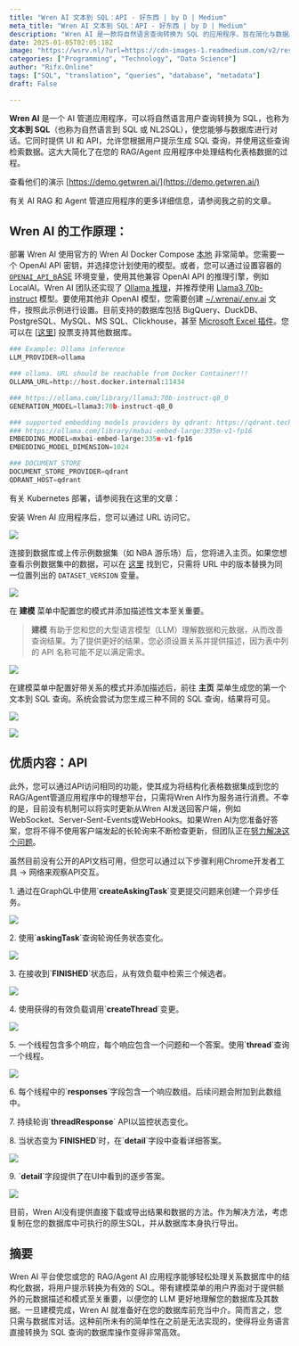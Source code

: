 ```yaml
---
title: "Wren AI 文本到 SQL：API - 好东西 | by D | Medium"
meta_title: "Wren AI 文本到 SQL：API - 好东西 | by D | Medium"
description: "Wren AI 是一款将自然语言查询转换为 SQL 的应用程序，旨在简化与数据库的交互。它支持多种数据库并提供 UI 和 API 接口，使用户能够通过建模菜单优化查询结果。用户需配置模式和描述，以便更好地理解数据。尽管当前没有实时更新机制和公开的 API 文档，Wren AI 仍为处理结构化数据提供了高效的解决方案。"
date: 2025-01-05T02:05:18Z
image: "https://wsrv.nl/?url=https://cdn-images-1.readmedium.com/v2/resize:fit:800/1*gaxyrdmKJziTuQTEDloByg.gif?output=gif&n=50"
categories: ["Programming", "Technology", "Data Science"]
author: "Rifx.Online"
tags: ["SQL", "translation", "queries", "database", "metadata"]
draft: False

---
```


**Wren AI** 是一个 AI 管道应用程序，可以将自然语言用户查询转换为 SQL，也称为 **文本到 SQL**（也称为自然语言到 SQL 或 NL2SQL），使您能够与数据库进行对话。它同时提供 UI 和 API，允许您根据用户提示生成 SQL 查询，并使用这些查询检索数据。这大大简化了在您的 RAG/Agent 应用程序中处理结构化表格数据的过程。

查看他们的演示 [https://demo.getwren.ai/](https://demo.getwren.ai/)



有关 AI RAG 和 Agent 管道应用程序的更多详细信息，请参阅我之前的文章。

## Wren AI 的工作原理：

部署 Wren AI 使用官方的 Wren AI Docker Compose [本地](https://docs.getwren.ai/installation) 非常简单。您需要一个 OpenAI API 密钥，并选择您计划使用的模型。或者，您可以通过设置容器的 [`OPENAI_API_B`ASE](https://github.com/Canner/WrenAI/blob/main/docker/.env.example#L28) 环境变量，使用其他兼容 OpenAI API 的推理引擎，例如 LocalAI。Wren AI 团队还实现了 [Ollama 推理](https://github.com/Canner/WrenAI/pull/376)，并推荐使用 [Llama3 70b\-instruct](https://ollama.com/library/llama3:70b-instruct) 模型。要使用其他非 OpenAI 模型，您需要创建 [\~/.wrenai/.env.ai](https://github.com/Canner/WrenAI/blob/main/docker/.env.ai.example) 文件，按照此示例进行设置。目前支持的数据库包括 BigQuery、DuckDB、PostgreSQL、MySQL、MS SQL、Clickhouse，甚至 [Microsoft Excel 插件](https://appsource.microsoft.com/en-us/product/office/WA200007192)。您可以在 \[[这里](https://github.com/Canner/WrenAI/discussions/327)] 投票支持其他数据库。

```python
### Example: Ollama inference
LLM_PROVIDER=ollama
```

```python
### ollama. URL should be reachable from Docker Container!!!
OLLAMA_URL=http://host.docker.internal:11434
```

```python
### https://ollama.com/library/llama3:70b-instruct-q8_0
GENERATION_MODEL=llama3:70b-instruct-q8_0
```

```python
### supported embedding models providers by qdrant: https://qdrant.tech/documentation/embeddings/
### https://ollama.com/library/mxbai-embed-large:335m-v1-fp16
EMBEDDING_MODEL=mxbai-embed-large:335m-v1-fp16
EMBEDDING_MODEL_DIMENSION=1024
```

```python
### DOCUMENT_STORE
DOCUMENT_STORE_PROVIDER=qdrant
QDRANT_HOST=qdrant
```

有关 Kubernetes 部署，请参阅我在这里的文章：

安装 Wren AI 应用程序后，您可以通过 URL 访问它。

![](https://wsrv.nl/?url=https://cdn-images-1.readmedium.com/v2/resize:fit:800/1*VRzx0jbho6sgHKcgrteFqg.png)

连接到数据库或上传示例数据集（如 NBA 游乐场）后，您将进入主页。如果您想查看示例数据集中的数据，可以在 [这里](https://github.com/Canner/WrenAI/blob/main/wren-ai-service/demo/utils.py#L369-L394) 找到它，只需将 URL 中的版本替换为同一位置列出的 `DATASET_VERSION` 变量。

![](https://wsrv.nl/?url=https://cdn-images-1.readmedium.com/v2/resize:fit:800/1*jr4HyNw18SN1kCYav2UbFg.png)

在 **建模** 菜单中配置您的模式并添加描述性文本至关重要。

> **建模** 有助于您和您的大型语言模型（LLM）理解数据和元数据，从而改善查询结果。为了提供更好的结果，您必须设置关系并提供描述，因为表中列的 API 名称可能不足以满足需求。

![](https://wsrv.nl/?url=https://cdn-images-1.readmedium.com/v2/resize:fit:800/1*50jA3YBy4jfvaO6L0MmEqA.png)

在建模菜单中配置好带关系的模式并添加描述后，前往 **主页** 菜单生成您的第一个文本到 SQL 查询。系统会尝试为您生成三种不同的 SQL 查询，结果将可见。

![](https://wsrv.nl/?url=https://cdn-images-1.readmedium.com/v2/resize:fit:800/1*_mNiFr48CTi5EjXG2mfavw.png)

![](https://wsrv.nl/?url=https://cdn-images-1.readmedium.com/v2/resize:fit:800/1*u1lsyCSCVDrxz7Ah8XcLWA.png)

## 优质内容：API

此外，您可以通过API访问相同的功能，使其成为将结构化表格数据集成到您的RAG/Agent管道应用程序中的理想平台，只需将Wren AI作为服务进行消费。不幸的是，目前没有机制可以将实时更新从Wren AI发送回客户端，例如WebSocket、Server-Sent-Events或WebHooks。如果Wren AI为您准备好答案，您将不得不使用客户端发起的长轮询来不断检查更新，但团队正在[努力解决这个问题](https://github.com/Canner/WrenAI/issues/331)。

虽然目前没有公开的API文档可用，但您可以通过以下步骤利用Chrome开发者工具 -> 网络来观察API交互。

1\. 通过在GraphQL中使用\`**createAskingTask**\`变更提交问题来创建一个异步任务。

![](https://wsrv.nl/?url=https://cdn-images-1.readmedium.com/v2/resize:fit:800/0*zaSxdvO3VR6a_fc9)

2\. 使用\`**askingTask**\`查询轮询任务状态变化。

![](https://wsrv.nl/?url=https://cdn-images-1.readmedium.com/v2/resize:fit:800/0*1-614X8bZtNzQlAX)

3\. 在接收到\`**FINISHED**\`状态后，从有效负载中检索三个候选者。

![](https://wsrv.nl/?url=https://cdn-images-1.readmedium.com/v2/resize:fit:800/0*YS6vh9kizEn4H9Vj)

4\. 使用获得的有效负载调用\`**createThread**\`变更。

![](https://wsrv.nl/?url=https://cdn-images-1.readmedium.com/v2/resize:fit:800/0*vqfYwzBo02rr_Gov)

5\. 一个线程包含多个响应，每个响应包含一个问题和一个答案。使用\`**thread**\`查询一个线程。

![](https://wsrv.nl/?url=https://cdn-images-1.readmedium.com/v2/resize:fit:800/0*fnffXrP72lRZ8yp1)

6\. 每个线程中的\`**responses**\`字段包含一个响应数组。后续问题会附加到此数组中。

7\. 持续轮询\`**threadResponse**\` API以监控状态变化。

8\. 当状态变为\`**FINISHED**\`时，在\`**detail**\`字段中查看详细答案。

![](https://wsrv.nl/?url=https://cdn-images-1.readmedium.com/v2/resize:fit:800/0*fonGcCYqsw4HhHVZ)

9\. \`**detail**\`字段提供了在UI中看到的逐步答案。

![](https://wsrv.nl/?url=https://cdn-images-1.readmedium.com/v2/resize:fit:800/0*w427tiU4XZ1wbRr0)

目前，Wren AI没有提供直接下载或导出结果和数据的方法。作为解决方法，考虑复制在您的数据库中可执行的原生SQL，并从数据库本身执行导出。

## 摘要

Wren AI 平台使您或您的 RAG/Agent AI 应用程序能够轻松处理关系数据库中的结构化数据，将用户提示转换为有效的 SQL。带有建模菜单的用户界面对于提供额外的元数据描述和模式至关重要，以便您的 LLM 更好地理解您的数据库及其数据。一旦建模完成，Wren AI 就准备好在您的数据库前充当中介。简而言之，您只需与数据库对话。这种前所未有的简单性在之前是无法实现的，使得将业务语言直接转换为 SQL 查询的数据库操作变得非常高效。


